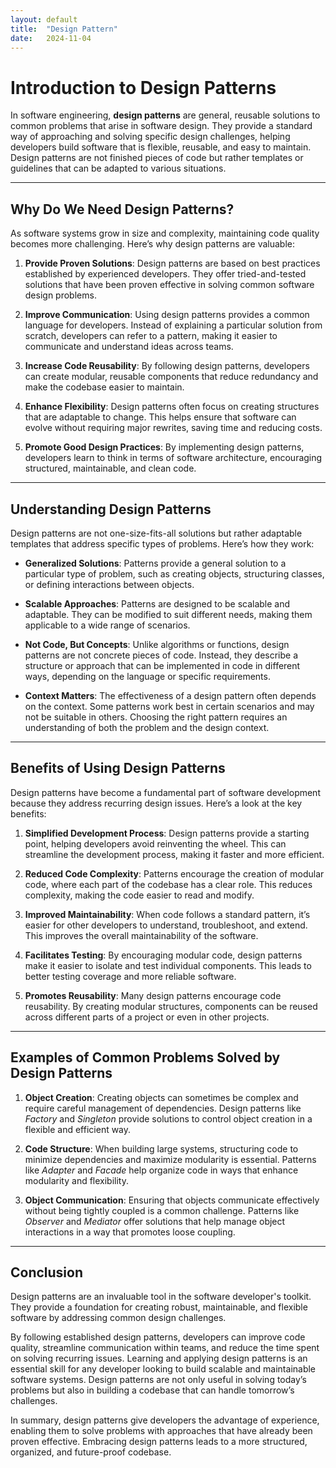 ```yaml
---
layout: default
title:  "Design Pattern"
date:   2024-11-04
---
```


# Introduction to Design Patterns

In software engineering, **design patterns** are general, reusable solutions to common problems that arise in software design. They provide a standard way of approaching and solving specific design challenges, helping developers build software that is flexible, reusable, and easy to maintain. Design patterns are not finished pieces of code but rather templates or guidelines that can be adapted to various situations.

---

## Why Do We Need Design Patterns?

As software systems grow in size and complexity, maintaining code quality becomes more challenging. Here’s why design patterns are valuable:

1. **Provide Proven Solutions**: Design patterns are based on best practices established by experienced developers. They offer tried-and-tested solutions that have been proven effective in solving common software design problems.

2. **Improve Communication**: Using design patterns provides a common language for developers. Instead of explaining a particular solution from scratch, developers can refer to a pattern, making it easier to communicate and understand ideas across teams.

3. **Increase Code Reusability**: By following design patterns, developers can create modular, reusable components that reduce redundancy and make the codebase easier to maintain.

4. **Enhance Flexibility**: Design patterns often focus on creating structures that are adaptable to change. This helps ensure that software can evolve without requiring major rewrites, saving time and reducing costs.

5. **Promote Good Design Practices**: By implementing design patterns, developers learn to think in terms of software architecture, encouraging structured, maintainable, and clean code.

---

## Understanding Design Patterns

Design patterns are not one-size-fits-all solutions but rather adaptable templates that address specific types of problems. Here’s how they work:

- **Generalized Solutions**: Patterns provide a general solution to a particular type of problem, such as creating objects, structuring classes, or defining interactions between objects.

- **Scalable Approaches**: Patterns are designed to be scalable and adaptable. They can be modified to suit different needs, making them applicable to a wide range of scenarios.

- **Not Code, But Concepts**: Unlike algorithms or functions, design patterns are not concrete pieces of code. Instead, they describe a structure or approach that can be implemented in code in different ways, depending on the language or specific requirements.

- **Context Matters**: The effectiveness of a design pattern often depends on the context. Some patterns work best in certain scenarios and may not be suitable in others. Choosing the right pattern requires an understanding of both the problem and the design context.

---

## Benefits of Using Design Patterns

Design patterns have become a fundamental part of software development because they address recurring design issues. Here’s a look at the key benefits:

1. **Simplified Development Process**: Design patterns provide a starting point, helping developers avoid reinventing the wheel. This can streamline the development process, making it faster and more efficient.

2. **Reduced Code Complexity**: Patterns encourage the creation of modular code, where each part of the codebase has a clear role. This reduces complexity, making the code easier to read and modify.

3. **Improved Maintainability**: When code follows a standard pattern, it’s easier for other developers to understand, troubleshoot, and extend. This improves the overall maintainability of the software.

4. **Facilitates Testing**: By encouraging modular code, design patterns make it easier to isolate and test individual components. This leads to better testing coverage and more reliable software.

5. **Promotes Reusability**: Many design patterns encourage code reusability. By creating modular structures, components can be reused across different parts of a project or even in other projects.

---

## Examples of Common Problems Solved by Design Patterns

1. **Object Creation**: Creating objects can sometimes be complex and require careful management of dependencies. Design patterns like *Factory* and *Singleton* provide solutions to control object creation in a flexible and efficient way.

2. **Code Structure**: When building large systems, structuring code to minimize dependencies and maximize modularity is essential. Patterns like *Adapter* and *Facade* help organize code in ways that enhance modularity and flexibility.

3. **Object Communication**: Ensuring that objects communicate effectively without being tightly coupled is a common challenge. Patterns like *Observer* and *Mediator* offer solutions that help manage object interactions in a way that promotes loose coupling.

---

## Conclusion

Design patterns are an invaluable tool in the software developer's toolkit. They provide a foundation for creating robust, maintainable, and flexible software by addressing common design challenges. 

By following established design patterns, developers can improve code quality, streamline communication within teams, and reduce the time spent on solving recurring issues. Learning and applying design patterns is an essential skill for any developer looking to build scalable and maintainable software systems. Design patterns are not only useful in solving today’s problems but also in building a codebase that can handle tomorrow’s challenges.

In summary, design patterns give developers the advantage of experience, enabling them to solve problems with approaches that have already been proven effective. Embracing design patterns leads to a more structured, organized, and future-proof codebase.
